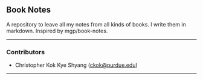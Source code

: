 ## Book Notes

A repository to leave all my notes from all kinds of books. I write them in markdown. Inspired by mgp/book-notes. 

--- 

### Contributors

- Christopher Kok Kye Shyang (<ckok@purdue.edu>)

---



